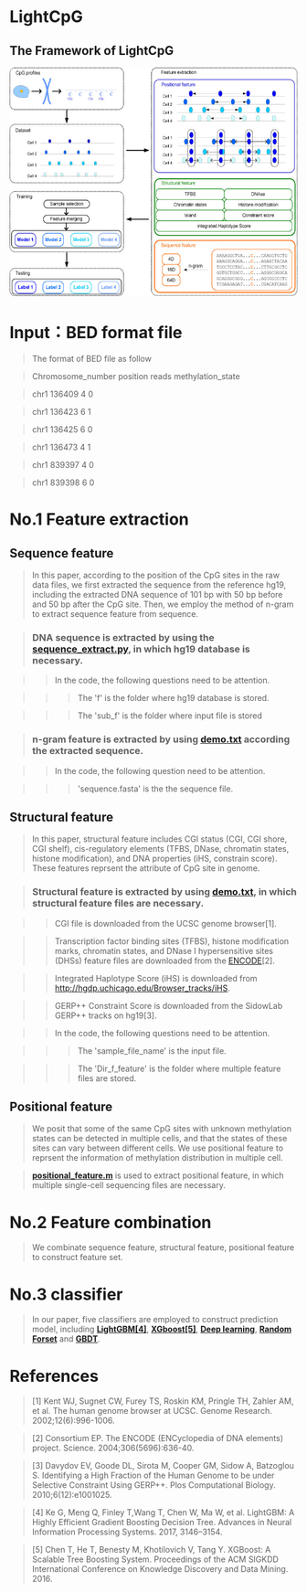 # LightCpG

## The Framework of LightCpG

<div align=center><img width="600" height="400" src="https://github.com/guofei-tju/LightCpG/blob/master/Framework.jpg"/></div>

# Input：BED format file

> The format of BED file as follow

> Chromosome_number  position  reads  methylation_state

> chr1	 136409		4		0

> chr1	136423		6		1

> chr1	136425		6		0

> chr1	136473		4		1

> chr1	839397		4		0

> chr1	839398		6		0


# No.1 Feature extraction

## Sequence feature

> In this paper, according to the position of the CpG sites in the raw data files, we first extracted the sequence from the reference hg19, 
> including the extracted DNA sequence of 101 bp with 50 bp before and 50 bp after the CpG site. 
> Then, we employ the method of n-gram to extract sequence feature from sequence.

> ### DNA sequence is extracted by using the [**sequence_extract.py**](https://github.com/guofei-tju/LightCpG/tree/master/feature/sequence%20feature), in which hg19 database is necessary.

>> In the code, the following questions need to be attention.

>>> The 'f' is the folder where hg19 database is stored.

>>> The 'sub_f' is the folder where input file is stored

> ### n-gram feature is extracted by using [**demo.txt**](https://github.com/guofei-tju/LightCpG/tree/master/feature/sequence%20feature) according the extracted sequence.

>> In the code, the following question need to be attention.

>>> 'sequence.fasta' is the the sequence file.


## Structural feature

> In this paper, structural feature includes CGI status (CGI, CGI shore, CGI shelf), cis-regulatory elements (TFBS, DNase, chromatin states, histone modification), and DNA properties (iHS, constrain score). These features reprsent the attribute of CpG site in genome. 

> ### Structural feature is extracted by using [**demo.txt**](https://github.com/guofei-tju/LightCpG/tree/master/feature/structural%20feature), in which structural feature files are necessary.

>> CGI file is downloaded from the UCSC genome browser[1].

>> Transcription factor binding sites (TFBS), histone modification marks, chromatin states, and DNase I hypersensitive sites (DHSs) feature files are downloaded from the [ENCODE](https://www.encodeproject.org/)[2].

>> Integrated Haplotype Score (iHS) is downloaded from http://hgdp.uchicago.edu/Browser_tracks/iHS.

>> GERP++ Constraint Score is downloaded from the SidowLab GERP++ tracks on hg19[3].

>> In the code, the following questions need to be attention.

>>> The 'sample_file_name' is the input file.

>>> The 'Dir_f_feature' is the folder where multiple feature files are stored.

## Positional feature

> We posit that some of the same CpG sites with unknown methylation states can be detected in multiple cells, and that the states of these sites can vary between different cells. 
> We use positional feature to reprsent the information of methylation distribution in multiple cell.

> [**positional_feature.m**](https://github.com/guofei-tju/LightCpG/tree/master/feature/positional%20feature) is used to extract positional feature, in which multiple single-cell sequencing files are necessary.

# No.2 Feature combination

> We combinate sequence feature, structural feature, positional feature to construct feature set.

# No.3 classifier

> In our paper, five classifiers are employed to construct prediction model, including [**LightGBM[4]**](https://github.com/guofei-tju/LightCpG/tree/master/classifier), [**XGboost[5]**](https://github.com/guofei-tju/LightCpG/tree/master/classifier), [**Deep learning**](https://github.com/guofei-tju/LightCpG/tree/master/classifier), [**Random Forset**](https://github.com/guofei-tju/LightCpG/tree/master/classifier) and [**GBDT**](https://github.com/guofei-tju/LightCpG/tree/master/classifier).


# References

> [1] Kent WJ, Sugnet CW, Furey TS, Roskin KM, Pringle TH, Zahler AM, et al. The human genome browser at UCSC. Genome Research. 2002;12(6):996-1006.

> [2] Consortium EP. The ENCODE (ENCyclopedia of DNA elements) project. Science. 2004;306(5696):636-40.

> [3] Davydov EV, Goode DL, Sirota M, Cooper GM, Sidow A, Batzoglou S. Identifying a High Fraction of the Human Genome to be under Selective Constraint Using GERP++. Plos Computational Biology. 2010;6(12):e1001025.

> [4] Ke G, Meng Q, Finley T,Wang T, Chen W, Ma W, et al. LightGBM: A Highly Efficient Gradient Boosting Decision Tree. Advances in Neural Information Processing Systems. 2017, 3146–3154.

> [5] Chen T, He T, Benesty M, Khotilovich V, Tang Y. XGBoost: A Scalable Tree Boosting System. Proceedings of the ACM SIGKDD International Conference on Knowledge Discovery and Data Mining. 2016.
